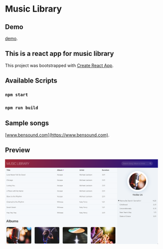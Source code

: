 # Music Library
## Demo
[demo](https://jatheepan.github.io/MusicLibrary/).

## This is a react app for music library
This project was bootstrapped with [Create React App](https://github.com/facebook/create-react-app).

## Available Scripts
### `npm start`
### `npm run build`

## Sample songs
[www.bensound.com](https://www.bensound.com).

## Preview
![Preview](./preview.png)
